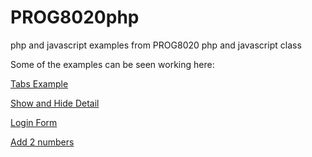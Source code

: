 PROG8020php
===========

php and javascript examples from PROG8020 php and javascript class

Some of the examples can be seen working here:

[Tabs Example](http://rhildred.github.io/PROG8020phpjavascript/tabsexample/)

[Show and Hide Detail](http://rhildred.github.io/PROG8020phpjavascript/otherjavascript/showHideDetail.html)

[Login Form](http://rhildred.github.io/PROG8020phpjavascript/otherjavascript/login.html)

[Add 2 numbers](http://rhildred.github.io/PROG8020phpjavascript/otherjavascript/Add2Numbers.html)
